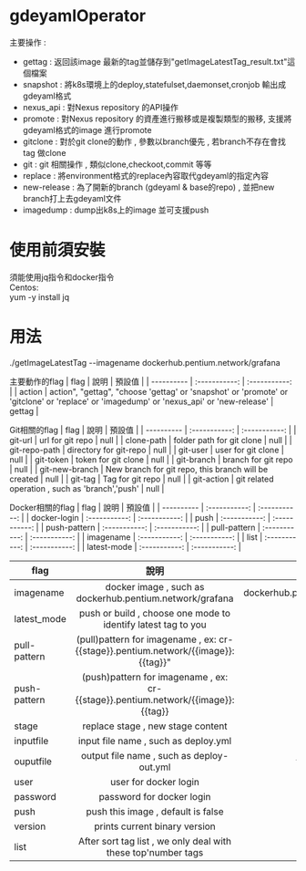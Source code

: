 # gdeyamlOperator
主要操作 :
- gettag : 返回該image 最新的tag並儲存到"getImageLatestTag_result.txt"這個檔案
- snapshot : 將k8s環境上的deploy,statefulset,daemonset,cronjob 輸出成gdeyaml格式
- nexus_api : 對Nexus repository 的API操作
- promote : 對Nexus repository 的資產進行搬移或是複製類型的搬移, 支援將gdeyaml格式的image 進行promote
- gitclone : 對於git clone的動作 , 參數以branch優先 , 若branch不存在會找tag 做clone
- git : git 相關操作 , 類似clone,checkoot,commit 等等
- replace : 將environment格式的replace內容取代gdeyaml的指定內容
- new-release : 為了開新的branch (gdeyaml & base的repo) , 並把new branch打上去gdeyaml文件
- imagedump : dump出k8s上的image 並可支援push


# 使用前須安裝
須能使用jq指令和docker指令 <br>
Centos:<br>
  yum -y install jq

# 用法
./getImageLatestTag --imagename dockerhub.pentium.network/grafana

主要動作的flag
| flag      | 說明    | 預設值     |
| ---------- | :-----------:  | :-----------: |
|  action    |  action", "gettag", "choose 'gettag' or 'snapshot' or 'promote' or 'gitclone' or 'replace' or 'imagedump' or 'nexus_api' or 'new-release' |  gettag  |

Git相關的flag
| flag      | 說明    | 預設值     |
| ---------- | :-----------:  | :-----------: |
| git-url |  url for git repo | null |
| clone-path | folder path for git clone  | null |
| git-repo-path | directory for git-repo  | null |
| git-user | user for git clone  | null |
| git-token | token for git clone  | null |
| git-branch | branch for git repo  | null |
| git-new-branch | New branch for git repo, this branch will be created  | null |
| git-tag | Tag for git repo  | null |
| git-action | git related operation , such as 'branch','push'  | null |

Docker相關的flag
| flag      | 說明    | 預設值     |
| ---------- | :-----------:  | :-----------: |
| docker-login | :-----------:  | :-----------: |
| push | :-----------:  | :-----------: |
| push-pattern | :-----------:  | :-----------: |
| pull-pattern | :-----------:  | :-----------: |
| imagename | :-----------:  | :-----------: |
| list | :-----------:  | :-----------: |
| latest-mode | :-----------:  | :-----------: |

| flag      | 說明    | 預設值     |
| ---------- | :-----------:  | :-----------: |
|  imagename    | docker image , such as dockerhub.pentium.network/grafana     | dockerhub.pentium.network/grafana    |
|  latest_mode    |  push or build , choose one mode to identify latest tag to you    | push    |
|  pull-pattern    |  (pull)pattern for imagename , ex: cr-{{stage}}.pentium.network/{{image}}:{{tag}}"    | null    |
|  push-pattern    |  (push)pattern for imagename , ex: cr-{{stage}}.pentium.network/{{image}}:{{tag}}    | null    |
|  stage    |  replace stage , new stage content    | null    |
|  inputfile    |  input file name , such as deploy.yml    | null    |
|  ouputfile    |  output file name , such as deploy-out.yml    | tmp_out.yml    |
|  user   |  user for docker login    | null   |
|  password   |  password for docker login    | null   |
|  push   |  push this image , default is false    | false   |
|  version   |  prints current binary version    | false   |
|  list    |  After sort tag list , we only deal with these top'number tags    | 5    |
